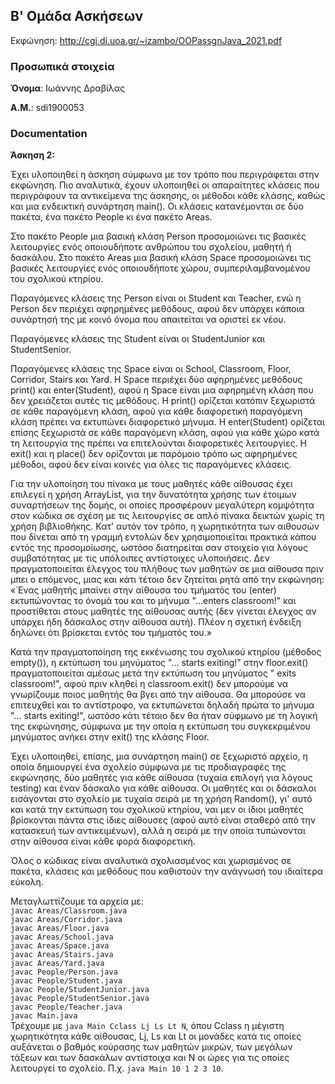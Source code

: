 ## Β' Ομάδα Ασκήσεων

Εκφώνηση: http://cgi.di.uoa.gr/~izambo/OOPassgnJava_2021.pdf


### Προσωπικά στοιχεία

__Όνομα__: Ιωάννης Δραβίλας

__Α.Μ.__: sdi1900053


### Documentation

__Άσκηση 2:__

Έχει υλοποιηθεί η άσκηση σύμφωνα με τον τρόπο που περιγράφεται στην εκφώνηση.
Πιο αναλυτικά, έχουν υλοποιηθεί οι απαραίτητες κλάσεις που περιγράφουν τα αντικείμενα της άσκησης, οι μέθοδοι κάθε κλάσης, καθώς και μια ενδεικτική συνάρτηση main(). Οι κλάσεις κατανέμονται σε δύο πακέτα, ένα πακέτο People κι ένα πακέτο Areas.

Στο πακέτο People μια βασική κλάση Person προσομοιώνει τις βασικές λειτουργίες ενός οποιουδήποτε ανθρώπου του σχολείου, μαθητή ή δασκάλου.
Στο πακέτο Areas μια βασική κλάση Space προσομοιώνει τις βασικές λειτουργίες ενός οποιουδήποτε χώρου, συμπεριλαμβανομένου του σχολικού κτηρίου.

Παραγόμενες κλάσεις της Person είναι οι Student και Teacher, ενώ η Person δεν περιέχει αφηρημένες μεθόδους, αφού δεν υπάρχει κάποια συνάρτησή της με κοινό όνομα που απαιτείται να οριστεί εκ νέου.

Παραγόμενες κλάσεις της Student είναι οι StudentJunior και StudentSenior.

Παραγόμενες κλάσεις της Space είναι οι School, Classroom, Floor, Corridor, Stairs και Yard. Η Space περιέχει δύο αφηρημένες μεθόδους print() και enter(Student), αφού η Space είναι μια αφηρημένη κλάση που δεν χρειάζεται αυτές τις μεθόδους. Η print() ορίζεται κατόπιν ξεχωριστά σε κάθε παραγόμενη κλάση, αφού για κάθε διαφορετική παραγόμενη κλάση πρέπει να εκτυπώνει διαφορετικό μήνυμα. Η enter(Student) ορίζεται επίσης ξεχωριστά σε κάθε παραγόμενη κλάση, αφού για κάθε χώρο κατά τη λειτουργία της πρέπει να επιτελούνται διαφορετικές λειτουργίες. Η exit() και η place() δεν ορίζονται με παρόμοιο τρόπο ως αφηρημένες μέθοδοι, αφού δεν είναι κοινές για όλες τις παραγόμενες κλάσεις.

Για την υλοποίηση του πίνακα με τους μαθητές κάθε αίθουσας έχει επιλεγεί η χρήση ArrayList, για την δυνατότητα χρήσης των έτοιμων συναρτήσεων της δομής, οι οποίες προσφέρουν μεγαλύτερη κομψότητα στον κώδικα σε σχέση με τις λειτουργίες σε απλό πίνακα δεικτών χωρίς τη χρήση βιβλιοθήκης. Κατ' αυτόν τον τρόπο, η χωρητικότητα των αιθουσών που δίνεται από τη γραμμή εντολών δεν χρησιμοποιείται πρακτικά κάπου εντός της προσομοίωσης, ωστόσο διατηρείται σαν στοιχείο για λόγους συμβατότητας με τις υπόλοιπες αντίστοιχες υλοποιήσεις. Δεν πραγματοποιείται έλεγχος του πλήθους των μαθητών σε μια αίθουσα πριν μπει ο επόμενος, μιας και κάτι τέτοιο δεν ζητείται ρητά από την εκφώνηση:
«΄Ενας μαθητής μπαίνει στην αίθουσα του τμήματός του (enter) εκτυπώνοντας το όνομά του και το μήνυμα "...enters classroom!" και προστίθεται στους μαθητές της αίθουσας αυτής (δεν γίνεται έλεγχος αν υπάρχει ήδη δάσκαλος στην αίθουσα αυτή). Πλέον η σχετική ένδειξη δηλώνει ότι βρίσκεται εντός του τμήματός του.»

Κατά την πραγματοποίηση της εκκένωσης του σχολικού κτηρίου (μέθοδος empty()), η εκτύπωση του μηνύματος "... starts exiting!" στην floor.exit() πραγματοποιείται αμέσως μετά την εκτύπωση του μηνύματος " exits classroom!", αφού πριν κληθεί η classroom.exit() δεν μπορούμε να γνωρίζουμε ποιος μαθητής θα βγει από την αίθουσα. Θα μπορούσε να επιτευχθεί και το αντίστροφο, να εκτυπώνεται δηλαδή πρώτα το μήνυμα "... starts exiting!", ωστόσο κάτι τέτοιο δεν θα ήταν σύφμωνο με τη λογική της εκφώνησης, σύμφωνα με την οποία η εκτύπωση του συγκεκριμένου μηνύματος ανήκει στην exit() της κλάσης Floor.

Έχει υλοποιηθεί, επίσης, μια συνάρτηση main() σε ξεχωριστό αρχείο, η οποία δημιουργεί ένα σχολείο σύμφωνα με τις προδιαγραφές της εκφώνησης, δύο μαθητές για κάθε αίθουσα (τυχαία επιλογή για λόγους testing) και έναν δάσκαλο για κάθε αίθουσα. Οι μαθητές και οι δάσκαλοι εισάγονται στο σχολείο με τυχαία σειρά με τη χρήση Random(), γι' αυτό και κατά την εκτύπωση του σχολικού κτηρίου, ναι μεν οι ίδιοι μαθητές βρίσκονται πάντα στις ίδιες αίθουσες (αφού αυτό είναι σταθερό από την κατασκευή των αντικειμένων), αλλά η σειρά με την οποία τυπώνονται στην αίθουσα είναι κάθε φορά διαφορετική.

Όλος ο κώδικας είναι αναλυτικά σχολιασμένος και χωρισμένος σε πακέτα, κλάσεις και μεθόδους που καθιστούν την ανάγνωσή του ιδιαίτερα εύκολη.

Μεταγλωττίζουμε τα αρχεία με:<br/>
`javac Areas/Classroom.java`<br/>
`javac Areas/Corridor.java`<br/>
`javac Areas/Floor.java`<br/>
`javac Areas/School.java`<br/>
`javac Areas/Space.java`<br/>
`javac Areas/Stairs.java`<br/>
`javac Areas/Yard.java`<br/>
`javac People/Person.java`<br/>
`javac People/Student.java`<br/>
`javac People/StudentJunior.java`<br/>
`javac People/StudentSenior.java`<br/>
`javac People/Teacher.java`<br/>
`javac Main.java`<br/>
Τρέχουμε με `java Main Cclass Lj Ls Lt N`, όπου Cclass η μέγιστη χωρητικότητα κάθε αίθουσας, Lj, Ls και Lt οι μονάδες κατά τις οποίες αυξάνεται ο βαθμός κούρασης των μαθητών μικρών, των μεγάλων τάξεων και των δασκάλων αντίστοιχα και N οι ώρες για τις οποίες λειτουργεί το σχολείο. Π.χ. `java Main 10 1 2 3 10`.
